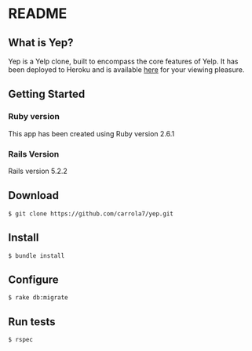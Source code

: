 # README

## What is Yep?

Yep is a Yelp clone, built to encompass the core features of Yelp. It has been deployed to Heroku and is available [here](https://yep-ac.herokuapp.com/) for your viewing pleasure.

## Getting Started

### Ruby version

This app has been created using Ruby version 2.6.1

### Rails Version

Rails version 5.2.2

## Download

`$ git clone https://github.com/carrola7/yep.git`

## Install

`$ bundle install`

## Configure

`$ rake db:migrate`

## Run tests

`$ rspec`
